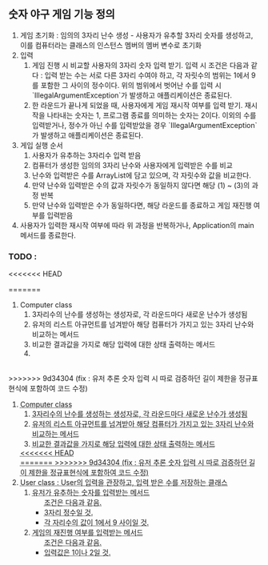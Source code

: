 <h2>숫자 야구 게임 기능 정의</h2>

<ol>
	<li>게임 초기화 : 임의의 3자리 난수 생성
		- 사용자가 유추할 3자리 숫자를 생성하고, 이를 컴퓨터라는 클래스의 인스턴스 멤버의 멤버 변수로 초기화
	<li>입력
		<ol> 
			<li>게임 진행 시 비교할 사용자의 3자리 숫자 입력 받기.
				입력 시 조건은 다음과 같다 : 입력 받는 수는 서로 다른 3자리 수여야 하고, 각 자릿수의 범위는 1에서 9를 포함한 그 사이의 정수이다.
				위의 범위에서 벗어난 수를 입력 시 `IllegalArgumentException`가 발생하고 애플리케이션은 종료된다.
			<li>한 라운드가 끝나게 되었을 때, 사용자에게 게임 재시작 여부를 입력 받기.
				재시작을 나타내는 숫자는 1, 프로그램 종료를 의미하는 숫자는 2이다.
				이외의 수를 입력받거나, 정수가 아닌 수를 입력받았을 경우 `IllegalArgumentException`가 발생하고 애플리케이션은 종료된다.
		</ol>
	<li>게입 실행 순서
		<ol>
			<li>사용자가 유추하는 3자리수 입력 받음
			<li>컴퓨터가 생성한 임의의 3자리 난수와 사용자에게 입력받은 수를 비교
			<li>난수와 입력받은 수를 ArrayList에 담고 있으며, 각 자릿수와 값을 비교한다.
			<li>만약 난수와 입력받은 수의 값과 자릿수가 동일하지 않다면 해당 (1) ~ (3)의 과정 반복
			<li>만약 난수와 입력받은 수가 동일하다면, 해당 라운드를 종료하고 게임 재진행 여부를 입력받음
		</ol>
	<li>사용자가 입력한 재시작 여부에 따라 위 과정을 반복하거나, Application의 main 메서드를 종료한다. 	
</ol>

<h3>TODO : </h3>
<<<<<<< HEAD

=======
<ol>
	<li> Computer class
	<ol>
		<li>3자리수의 난수를 생성하는 생성자로, 각 라운드마다 새로운 난수가 생성됨
		<li>유저의 리스트 아규먼트를 넘겨받아 해당 컴퓨터가 가지고 있는 3자리 난수와 비교하는 메서드
		<li>비교한 결과값을 가지로 해당 입력에 대한 상태 출력하는 메서드
		<li>
	</ol>
</ol>
<br>
>>>>>>> 9d34304 (fix : 유저 추론 숫자 입력 시  따로 검증하던 길이 제한을 정규표현식에 포함하여 코드 수정)
<ol>
	<li style="text-decoration:underline dotted"> Computer class
	<ol>
		<li>3자리수의 난수를 생성하는 생성자로, 각 라운드마다 새로운 난수가 생성됨
		<li>유저의 리스트 아규먼트를 넘겨받아 해당 컴퓨터가 가지고 있는 3자리 난수와 비교하는 메서드
		<li>비교한 결과값을 가지로 해당 입력에 대한 상태 출력하는 메서드
	</ol>
<<<<<<< HEAD
	<br>
=======
>>>>>>> 9d34304 (fix : 유저 추론 숫자 입력 시  따로 검증하던 길이 제한을 정규표현식에 포함하여 코드 수정)
	<li style="text-decoration:underline dotted"> User class
	: User의 입력을 관장하고, 입력 받은 수를 저장하는 클래스
	<ol>
		<li>유저가 유추하는 숫자를 입력받는 메서드
		<ul>조건은 다음과 같음.
			<li>3자리 정수일 것.
			<li>각 자리수의 값이 1에서 9 사이일 것.
		</ul>
		<li>게임의 재진행 여부를 입력받는 메서드
		<ul>조건은 다음과 같음.
			<li>입력값은 1이나 2일 것.
		</ul>
	</ol>
</ol>